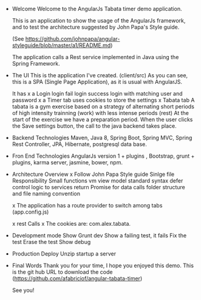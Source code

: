 + Welcome
	Welcome to the AngularJs Tabata timer demo application. 

	This is an application to show the usage of the AngularJs framework, and to test the
	architecture suggested by John Papa's Style guide.

	(See https://github.com/johnpapa/angular-styleguide/blob/master/a1/README.md)
	
	The application calls a Rest service implemented in Java using the Spring Framework.

+ The UI
	This is the application I've created. (client/src)
	As you can see, this is a SPA (Single Page Application), as it is usual with AngularJS.

	It has
		x a Login
			login fail
			login success
				login with matching user and password
		x a Timer tab
			uses cookies to store the settings
		x Tabata tab
			A tabata is
				a gym exercise based on a strategy of alternating short periods of
				high intensity trainning (work) with less intense periods (rest)
				At the start of the exercise we have a preparation period.
			When the user clicks the Save settings button, the call to the java backend
			takes place.

+ Backend Technologies
	Maven, Java 8, Spring Boot, Spring MVC, Spring Rest Controller, JPA, Hibernate, postgresql
	data base.

+ Fron End Technologies
	AngularJs version 1 + plugins , Bootstrap, grunt + plugins, karma server, jasmine, bower,
	npm.

+ Architecture Overview
	x Follow John Papa Style guide
		Sinlge file Responsibility
		Small functions
		vm view model standard syntax
		defer control logic to services
		return Promise for data calls 
		folder structure and file naming convention

	x The application has a route provider to switch among tabs (app.config.js)

	x rest Calls
	x The cookies are: com.alex.tabata.<User name>

+ Development mode
	Show Grunt dev
	Show a failing test, it fails
	Fix the test
	Erase the test
	Show debug

+ Production Deploy
	Unzip
	startup a server

+ Final Words
	Thank you for your time, I hope you enjoyed this demo.
	This is the git hub URL to download the code (https://github.com/afabriciof/angular-tabata-timer)

	See you!